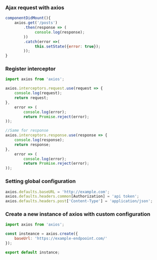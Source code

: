 ### Ajax request with axios
```jsx
componentDidMount(){
    axios.get('/posts')
        .then(response => (
             console.log(response);
        ))
        .catch(error =>(
             this.setState({error: true});
        ));
}
```

### Register interceptor
```jsx
import axios from 'axios';

axios.interceptors.request.use(request => {
    console.log(request);
    return request;
},
    error => (
        console.log(error); 
        return Promise.reject(error);
));

//Same for response
axios.interceptors.response.use(response => {
    console.log(response);
    return response;
},
    error => (
        console.log(error); 
        return Promise.reject(error);
));
```

### Setting global configuration

```jsx
axios.defaults.baseURL = 'http://example.com';
axios.defaults.headers.common[Authorization] = 'api token';
axios.defaults.headers.post['Content-Type'] = 'application/json';

```

### Create a new instance of axios with custom configuration

```jsx
import axios from 'axios';

const insteance = axios.create({
    baseUrl: 'https://example-endpooint.com/'
});

export default instance;
